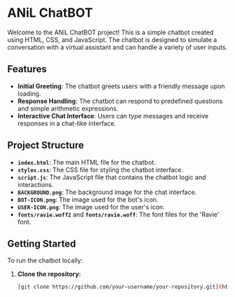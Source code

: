 # ANiL ChatBOT

Welcome to the ANiL ChatBOT project! This is a simple chatbot created using HTML, CSS, and JavaScript. The chatbot is designed to simulate a conversation with a virtual assistant and can handle a variety of user inputs.

## Features

- **Initial Greeting**: The chatbot greets users with a friendly message upon loading.
- **Response Handling**: The chatbot can respond to predefined questions and simple arithmetic expressions.
- **Interactive Chat Interface**: Users can type messages and receive responses in a chat-like interface.

## Project Structure

- **`index.html`**: The main HTML file for the chatbot.
- **`styles.css`**: The CSS file for styling the chatbot interface.
- **`script.js`**: The JavaScript file that contains the chatbot logic and interactions.
- **`BACKGROUND.png`**: The background image for the chat interface.
- **`BOT-ICON.png`**: The image used for the bot's icon.
- **`USER-ICON.png`**: The image used for the user's icon.
- **`fonts/ravie.woff2`** and **`fonts/ravie.woff`**: The font files for the 'Ravie' font.

## Getting Started

To run the chatbot locally:

1. **Clone the repository:**
   ```bash
   [git clone https://github.com/your-username/your-repository.git](https://github.com/urz-anil/ANiL-ChatBOT.git)
